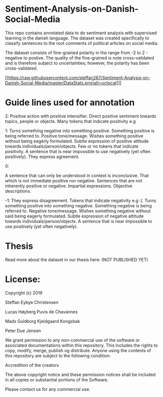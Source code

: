 # Sentiment-Analysis-on-Danish-Social-Media
This repo contains annotated data to do sentiment analysis with supervised learning in the danish language. The dataset was created specifically to classify sentences to the root comments of political articles on social media.

The dataset consists of fine-grained polarity in the range from -2 to 2 - negative to postive. The quality of the fine-grained is note cross-validated and is therefore subject to uncertainties; however, the polarity has been cross-validated.

[[https://raw.githubusercontent.com/steffan267/Sentiment-Analysis-on-Danish-Social-Media/master/DataStats.png|alt=octocat]]]
# Guide lines used for annotation

2:
Positive action with positive intensifier.
Direct positive sentiment towards topics, people or objects.
Many tokens that indicate positivity e.g 

1:
Turns something negative into something positive.
Something positive is being referred to.
Positive tone/message.
Wishes something positive without being eagerly formulated.
Subtle expression of positive attitude towards individuals/person/objects.
Few or no tokens that indicate positivity.
A sentence that is near impossible to use negatively (yet often positively).
They express agreement.

0:

A sentence that can only be understood in context is inconclusive.
That which is not immediate positive nor negative.
Sentences that are not inherently positive or negative.
Impartial expressions.
Objective descriptions.

-1:
They express disagreement.
Tokens that indicate negativity e.g :(.
Turns something positive into something negative.
Something negative is being referred to.
Negative tone/message.
Wishes something negative without said being eagerly formulated.
Subtle expression of negative attitude towards individuals/person/objects.
A sentence that is near impossible to use positively (yet often negatively).

# Thesis

Read more about the dataset in our thesis here: (NOT PUBLISHED YET)

# License:

Copyright (c) 2019 

Steffan Eybye Christensen

Lucas Høyberg Puvis de Chavannes

Mads Guldborg Kjeldgaard Kongsbak

Peter Due Jensen


We grant permission to any non-commercial use of the software or associated documentations within this repository. This includes the rights to copy, modify, merge, publish og distribute. Anyone using the contents of this repository are subject to the following condition: 

Accredition of the creators

The above copyright notice and these permission notices shall be included in all
copies or substantial portions of the Software.

Please contact us for any commercial use.


